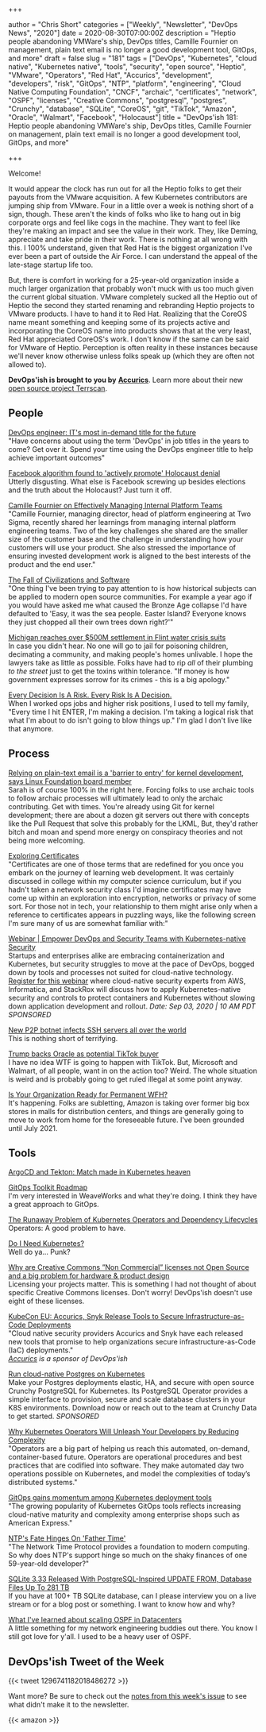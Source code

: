 +++

author = "Chris Short"
categories = ["Weekly", "Newsletter", "DevOps News", "2020"]
date = 2020-08-30T07:00:00Z
description = "Heptio people abandoning VMWare's ship, DevOps titles, Camille Fournier on management, plain text email is no longer a good development tool, GitOps, and more"
draft = false
slug = "181"
tags = ["DevOps", "Kubernetes", "cloud native", "Kubernetes native", "tools", "security", "open source", "Heptio", "VMware", "Operators", "Red Hat", "Accurics", "development", "developers", "risk", "GitOps", "NTP", "platform", "engineering", "Cloud Native Computing Foundation", "CNCF", "archaic", "certificates", "network", "OSPF", "licenses", "Creative Commons", "postgresql", "postgres", "Crunchy", "database", "SQLite", "CoreOS", "git", "TikTok", "Amazon", "Oracle", "Walmart", "Facebook", "Holocaust"]
title = "DevOps'ish 181: Heptio people abandoning VMWare's ship, DevOps titles, Camille Fournier on management, plain text email is no longer a good development tool, GitOps, and more"

+++

Welcome!

It would appear the clock has run out for all the Heptio folks to get their payouts from the VMware acquisition. A few Kubernetes contributors are jumping ship from VMware. Four in a little over a week is nothing short of a sign, though. These aren't the kinds of folks who like to hang out in big corporate orgs and feel like cogs in the machine. They want to feel like they're making an impact and see the value in their work. They, like Deming, appreciate and take pride in their work. There is nothing at all wrong with this. I 100% understand, given that Red Hat is the biggest organization I've ever been a part of outside the Air Force. I can understand the appeal of the late-stage startup life too.

But, there is comfort in working for a 25-year-old organization inside a much larger organization that probably won't muck with us too much given the current global situation. VMware completely sucked all the Heptio out of Heptio the second they started renaming and rebranding Heptio projects to VMware products. I have to hand it to Red Hat. Realizing that the CoreOS name meant something and keeping some of its projects active and incorporating the CoreOS name into products shows that at the very least, Red Hat appreciated CoreOS's work. I don't know if the same can be said for VMware of Heptio. Perception is often reality in these instances because we'll never know otherwise unless folks speak up (which they are often not allowed to).

**DevOps'ish is brought to you by** [**Accurics**](https://www.accurics.com/?utm_source=newsletter&utm_medium=email&utm_campaign=devopsish_181). Learn more about their new [open source project Terrscan](https://www.accurics.com/blog/products/terrascan-opa-policy-as-code/?utm_source=newsletter&utm_medium=email&utm_campaign=devopsish_181).

## People

[DevOps engineer: IT's most in-demand title for the future](https://enterprisersproject.com/article/2020/8/devops-engineer-in-demand-it-title)  
"Have concerns about using the term 'DevOps' in job titles in the years to come? Get over it. Spend your time using the DevOps engineer title to help achieve important outcomes"

[Facebook algorithm found to 'actively promote' Holocaust denial](https://www.theguardian.com/world/2020/aug/16/facebook-algorithm-found-to-actively-promote-holocaust-denial#Echobox=1597587921)  
Utterly disgusting. What else is Facebook screwing up besides elections and the truth about the Holocaust? Just turn it off.

[Camille Fournier on Effectively Managing Internal Platform Teams](https://www.infoq.com/news/2020/08/fournier-internal-platform/)  
"Camille Fournier, managing director, head of platform engineering at Two Sigma, recently shared her learnings from managing internal platform engineering teams. Two of the key challenges she shared are the smaller size of the customer base and the challenge in understanding how your customers will use your product. She also stressed the importance of ensuring invested development work is aligned to the best interests of the product and the end user."

[The Fall of Civilizations and Software](https://listed.to/@castrojo/17593/the-fall-of-civilizations-and-software)  
"One thing I've been trying to pay attention to is how historical subjects can be applied to modern open source communities. For example a year ago if you would have asked me what caused the Bronze Age collapse I'd have defaulted to 'Easy, it was the sea people. Easter Island? Everyone knows they just chopped all their own trees down right?'"

[Michigan reaches over $500M settlement in Flint water crisis suits](https://www.detroitnews.com/story/news/michigan/flint-water-crisis/2020/08/19/michigan-reaches-settlement-flint-water-crisis-suits/5612711002/)  
In case you didn't hear. No one will go to jail for poisoning children, decimating a community, and making people's homes unlivable. I hope the lawyers take as little as possible. Folks have had to rip *all* of their plumbing *to the street* just to get the toxins within tolerance. "If money is how government expresses sorrow for its crimes - this is a big apology."

[Every Decision Is A Risk. Every Risk Is A Decision.](https://fivethirtyeight.com/features/every-decision-is-a-risk-every-risk-is-a-decision/)  
When I worked ops jobs and higher risk positions, I used to tell my family, "Every time I hit ENTER, I'm making a decision. I'm taking a logical risk that what I'm about to do isn't going to blow things up." I'm glad I don't live like that anymore.

## Process

[Relying on plain-text email is a 'barrier to entry' for kernel development, says Linux Foundation board member](https://www.theregister.com/2020/08/25/linux_kernel_email/)  
Sarah is of course 100% in the right here. Forcing folks to use archaic tools to follow archaic processes will ultimately lead to only the archaic contributing. Get with times. You're already using Git for kernel development; there are about a dozen git servers out there with concepts like the Pull Request that solve this probably for the LKML, But, they'd rather bitch and moan and spend more energy on conspiracy theories and not being more welcoming.

[Exploring Certificates](https://dev.to/singhshemona/certificates-395n)  
"Certificates are one of those terms that are redefined for you once you embark on the journey of learning web development. It was certainly discussed in college within my computer science curriculum, but if you hadn't taken a network security class I'd imagine certificates may have come up within an exploration into encryption, networks or privacy of some sort. For those not in tech, your relationship to them might arise only when a reference to certificates appears in puzzling ways, like the following screen I'm sure many of us are somewhat familiar with:"

[Webinar | Empower DevOps and Security Teams with Kubernetes-native Security](https://pages.awscloud.com/GLOBAL-partner-OE-containers-stackrox-sept-2020-reg-event.html?ContainersStackRoxSeptember2020&sc_publisher=StackRox&sc_country=USA&sc_geo=NAMER&sc_category=mult&sc_outcome=acq&trk=Partner_DevOpsIsh)  
Startups and enterprises alike are embracing containerization and Kubernetes, but security struggles to move at the pace of DevOps, bogged down by tools and processes not suited for cloud-native technology. [Register for this webinar](https://pages.awscloud.com/GLOBAL-partner-OE-containers-stackrox-sept-2020-reg-event.html?ContainersStackRoxSeptember2020&sc_publisher=StackRox&sc_country=USA&sc_geo=NAMER&sc_category=mult&sc_outcome=acq&trk=Partner_DevOpsIsh) where cloud-native security experts from AWS, Informatica, and StackRox will discuss how to apply Kubernetes-native security and controls to protect containers and Kubernetes without slowing down application development and rollout. *Date: Sep 03, 2020 | 10 AM PDT* *SPONSORED*

[New P2P botnet infects SSH servers all over the world](https://arstechnica.com/information-technology/2020/08/new-p2p-botnet-infects-ssh-servers-all-over-the-world/)  
This is nothing short of terrifying.

[Trump backs Oracle as potential TikTok buyer](https://www.theregister.com/2020/08/19/trump_backs_oracle_as_tiktok/)  
I have no idea WTF is going to happen with TikTok. But, Microsoft and Walmart, of all people, want in on the action too? Weird. The whole situation is weird and is probably going to get ruled illegal at some point anyway.

[Is Your Organization Ready for Permanent WFH?](https://hbr.org/2020/08/is-your-organization-ready-for-permanent-wfh)  
It's happening. Folks are subletting, Amazon is taking over former big box stores in malls for distribution centers, and things are generally going to move to work from home for the foreseeable future. I've been grounded until July 2021.

## Tools

[ArgoCD and Tekton: Match made in Kubernetes heaven](https://www.twitch.tv/videos/716089280)  

[GitOps Toolkit Roadmap](https://toolkit.fluxcd.io/roadmap/)  
I'm very interested in WeaveWorks and what they're doing. I think they have a great approach to GitOps.

[The Runaway Problem of Kubernetes Operators and Dependency Lifecycles](https://thenewstack.io/the-runaway-problem-of-kubernetes-operators-and-dependency-lifecycles/)  
Operators: A good problem to have.

[Do I Need Kubernetes?](https://mbird.biz/writing/do-i-need-kubernetes.html)  
Well do ya... Punk?

[Why are Creative Commons ”Non Commercial” licenses not Open Source and a big problem for hardware & product design](https://mifactori.de/non-commercial-is-not-open-source/)  
Licensing your projects matter. This is something I had not thought of about specific Creative Commons licenses. Don't worry! DevOps'ish doesn't use eight of these licenses.

[KubeCon EU: Accurics, Snyk Release Tools to Secure Infrastructure-as-Code Deployments](https://thenewstack.io/kubecon-eu-accurics-snyk-release-tools-to-secure-infrastructure-as-code-deployments/)  
"Cloud native security providers Accurics and Snyk have each released new tools that promise to help organizations secure infrastructure-as-Code (IaC) deployments."  
*[Accurics](https://www.accurics.com/?utm_source=newsletter&utm_medium=email&utm_campaign=devopsish_181) is a sponsor of DevOps'ish*

[Run cloud-native Postgres on Kubernetes](https://www.crunchydata.com/developers/download-postgres/containers/postgres-operator?utm_source=DevOpsish&utm_medium=Week2&utm_campaign=CrunchyOperator)  
Make your Postgres deployments elastic, HA, and secure with open source Crunchy PostgreSQL for Kubernetes. Its PostgreSQL Operator provides a simple interface to provision, secure and scale database clusters in your K8S environments. Download now or reach out to the team at Crunchy Data to get started. *SPONSORED*

[Why Kubernetes Operators Will Unleash Your Developers by Reducing Complexity](https://thenewstack.io/why-kubernetes-operators-will-unleash-your-developers-by-reducing-complexity/)  
"Operators are a big part of helping us reach this automated, on-demand, container-based future. Operators are operational procedures and best practices that are codified into software. They make automated day two operations possible on Kubernetes, and model the complexities of today’s distributed systems."

[GitOps gains momentum among Kubernetes deployment tools](https://searchitoperations.techtarget.com/news/252487865/GitOps-gains-momentum-among-Kubernetes-deployment-tools)  
"The growing popularity of Kubernetes GitOps tools reflects increasing cloud-native maturity and complexity among enterprise shops such as American Express."

[NTP's Fate Hinges On 'Father Time'](https://www.informationweek.com/it-life/ntps-fate-hinges-on-father-time/d/d-id/1319432)  
"The Network Time Protocol provides a foundation to modern computing. So why does NTP's support hinge so much on the shaky finances of one 59-year-old developer?"

[SQLite 3.33 Released With PostgreSQL-Inspired UPDATE FROM, Database Files Up To 281 TB](https://www.phoronix.com/scan.php?page=news_item&px=SQLite-3.33-Released)  
If you have at 100+ TB SQLite database, can I please interview you on a live stream or for a blog post or something. I want to know how and why?

[What I've learned about scaling OSPF in Datacenters](https://elegantnetwork.github.io/posts/What-Ive-learned-about-OSPF/)  
A little something for my network engineering buddies out there. You know I still got love for y'all. I used to be a heavy user of OSPF.

## DevOps'ish Tweet of the Week

{{< tweet 1296741182018486272 >}}

Want more? Be sure to check out the [notes from this week's issue](https://devopsish.com/181/notes/) to see what didn't make it to the newsletter.

{{< amazon >}}
